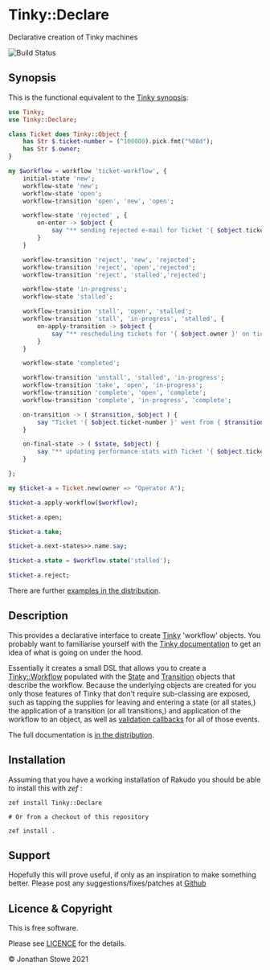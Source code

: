 # Tinky::Declare

Declarative creation of Tinky machines

![Build Status](https://github.com/jonathanstowe/Tinky-Declare/workflows/CI/badge.svg)

## Synopsis

This is the functional equivalent to the [Tinky synopsis](https://github.com/jonathanstowe/Tinky/blob/master/README.md#synopsis):

```raku
use Tinky;
use Tinky::Declare;

class Ticket does Tinky::Object {
    has Str $.ticket-number = (^100000).pick.fmt("%08d");
    has Str $.owner;
}

my $workflow = workflow 'ticket-workflow', {
    initial-state 'new';
    workflow-state 'new';
    workflow-state 'open';
    workflow-transition 'open', 'new', 'open';

    workflow-state 'rejected' , {
        on-enter -> $object {
            say "** sending rejected e-mail for Ticket '{ $object.ticket-number }' **";
        }
    }

    workflow-transition 'reject', 'new', 'rejected';
    workflow-transition 'reject', 'open','rejected';
    workflow-transition 'reject', 'stalled','rejected';

    workflow-state 'in-progress';
    workflow-state 'stalled';

    workflow-transition 'stall', 'open', 'stalled';
    workflow-transition 'stall', 'in-progress', 'stalled', {
        on-apply-transition -> $object {
            say "** rescheduling tickets for '{ $object.owner }' on ticket stall **";
        }
    }

    workflow-state 'completed';

    workflow-transition 'unstall', 'stalled', 'in-progress';
    workflow-transition 'take', 'open', 'in-progress';
    workflow-transition 'complete', 'open', 'complete';
    workflow-transition 'complete', 'in-progress', 'complete';

    on-transition -> ( $transition, $object ) {
        say "Ticket '{ $object.ticket-number }' went from { $transition.from.name }' to '{ $transition.to.name }'";
    }

    on-final-state -> ( $state, $object) {
        say "** updating performance stats with Ticket '{ $object.ticket-number }' entered State '{ $state.name }'"
    }

};

my $ticket-a = Ticket.new(owner => "Operator A");

$ticket-a.apply-workflow($workflow);

$ticket-a.open;

$ticket-a.take;

$ticket-a.next-states>>.name.say;

$ticket-a.state = $workflow.state('stalled');

$ticket-a.reject;
```

There are further [examples in the distribution](examples).

## Description

This provides a declarative interface to create [Tinky](https://github.com/jonathanstowe/Tinky) 'workflow' objects.
You probably want to familiarise yourself with the [Tinky documentation](https://github.com/jonathanstowe/Tinky/blob/master/Documentation.md)
to get an idea of what is going on under the hood.

Essentially it creates a small DSL that allows you to create a [Tinky::Workflow](https://github.com/jonathanstowe/Tinky/blob/master/Documentation.md#class-tinkyworkflow)
populated with the [State](https://github.com/jonathanstowe/Tinky/blob/master/Documentation.md#class-tinkystate) and [Transition](https://github.com/jonathanstowe/Tinky/blob/master/Documentation.md#class-tinkystate)
objects that describe the workflow.  Because the underlying objects are created for you only those features of Tinky that don't require
sub-classing are exposed, such as tapping the supplies for leaving and entering a state (or all states,) the application of a transition (or all transitions,)
and application of the workflow to an object, as well as [validation callbacks](https://github.com/jonathanstowe/Tinky/blob/master/Documentation.md#subset-validatecallback)
for all of those events.

The full documentation is [in the distribution](Documentation.md).

## Installation

Assuming that you have a working installation of Rakudo you should be able to install this with *zef* :

    zef install Tinky::Declare

    # Or from a checkout of this repository

    zef install .

## Support

Hopefully this will prove useful, if only as an inspiration to make something better.
Please post any suggestions/fixes/patches at [Github](https://github.com/jonathanstowe/Tinky-Declare/issues)

## Licence & Copyright

This is free software.

Please see [LICENCE](LICENCE) for the details.

© Jonathan Stowe 2021
